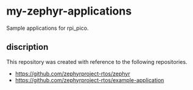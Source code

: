 # my-zephyr-applications
Sample applications for rpi_pico.

## discription
This repository was created with reference to the following repositories.
- https://github.com/zephyrproject-rtos/zephyr
- https://github.com/zephyrproject-rtos/example-application


